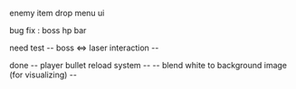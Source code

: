 enemy item drop
menu ui

bug fix : boss hp bar

need test
-- boss <=> laser interaction --

done 
-- player bullet reload system --
-- blend white to background image (for visualizing) --